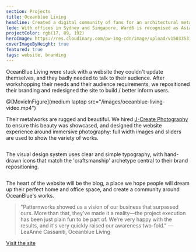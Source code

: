 ```yaml
---
section: Projects
title: Oceanblue Living
headline: Created a digital community of fans for an architectural metalworks.
lede: With offices in Sydney and Singapore, Ward6 is recognised as Asia Pacific's leading independent health communications agency. We helped transfer this reputation online with a mobile-first website that was clear, legible and easy to peruse.
projectColor: rgb(17, 89, 192)
heroImage: https://res.cloudinary.com/pw-img-cdn/image/upload/v1503353159/rod-long-204281_nbrsdv.jpg
coverImageByHeight: true
featured: true
tags: website, branding
---
```


OceanBlue Living were stuck with a website they couldn't update themselves, and they badly needed to talk to their audience. After workshopping their needs and their audience requirements, we repositioned their branding and redesigned the site to build / better inform users.

@[MovieInFigure](medium laptop src="/images/oceanblue-living-video.mp4")

Their metalworks are rugged and beautiful. We hired [J-Create Photography](http://j-create.com.au/) to ensure this beauty was showcased, and designed the website experience around immersive photography: full width images and sliders are used to show the variety of works.

<figure class="Figure Figure--mediu">
  <img src="/images/oceanblue-living-photography.jpg" alt="">
</figure> 

The visual design system uses clear and simple typography, with hand-drawn icons that match the 'craftsmanship' archetype central to their brand repositioning.

<figure class="Figure">
  <img src="/images/oceanblue-living-visual-system.png" alt="">
</figure>

The heart of the website will be the blog, a place we hope people will dream up their perfect home and office space, and create a community around OceanBlue's works.

> "Patternworks showed us a vision of our business that surpassed ours. More than that, they've made it a reality—the project execution has been just plain fun to be part of. We're very happy with the results, and it's very quickly raised our awareness two-fold." — LeaAnne Cassaniti, Oceanblue Living

<a class="Button Button--reverse" href="https://oceanblueliving.com.au">Visit the site<span class="u-arrowEast"></span></a>

